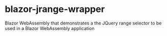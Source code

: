 # blazor-jrange-wrapper
Blazor WebAssembly that demonstrates a the JQuery range selector to be used in a Blazor WebAssembly application
